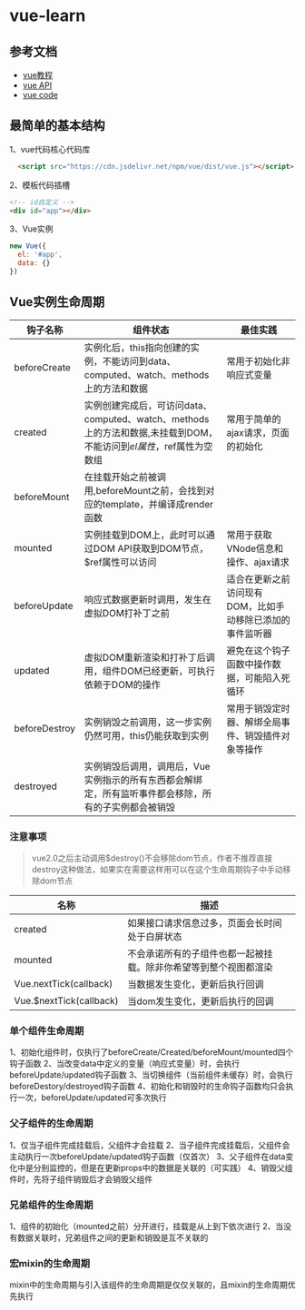 # vue-learn

## 参考文档
* [vue教程](https://cn.vuejs.org/v2/guide/)
* [vue API](https://cn.vuejs.org/v2/api/)
* [vue code](https://github.com/vuejs/vue)


## 最简单的基本结构
1、vue代码核心代码库
```html
  <script src="https://cdn.jsdelivr.net/npm/vue/dist/vue.js"></script>
```
2、模板代码插槽
```html
<!-- id自定义 -->
<div id="app"></div>
```
3、Vue实例
```js
new Vue({
  el: '#app',
  data: {}
})
```

## Vue实例生命周期

钩子名称  | 组件状态 | 最佳实践
------------- | ------------- | -------------
beforeCreate   | 实例化后，this指向创建的实例，不能访问到data、computed、watch、methods上的方法和数据 | 常用于初始化非响应式变量
created   | 实例创建完成后，可访问data、computed、watch、methods上的方法和数据,未挂载到DOM，不能访问到$el属性，$ref属性为空数组 | 常用于简单的ajax请求，页面的初始化
beforeMount  | 在挂载开始之前被调用,beforeMount之前，会找到对应的template，并编译成render函数 | 
mounted   | 实例挂载到DOM上，此时可以通过DOM API获取到DOM节点，$ref属性可以访问 | 常用于获取VNode信息和操作、ajax请求
beforeUpdate   | 响应式数据更新时调用，发生在虚拟DOM打补丁之前 | 适合在更新之前访问现有DOM，比如手动移除已添加的事件监听器
updated   | 虚拟DOM重新渲染和打补丁后调用，组件DOM已经更新，可执行依赖于DOM的操作 | 避免在这个钩子函数中操作数据，可能陷入死循环
beforeDestroy   | 实例销毁之前调用，这一步实例仍然可用，this仍能获取到实例 | 常用于销毁定时器、解绑全局事件、销毁插件对象等操作
destroyed   | 实例销毁后调用，调用后，Vue实例指示的所有东西都会解绑定，所有监听事件都会移除，所有的子实例都会被销毁 | 

### 注意事项
> vue2.0之后主动调用$destroy()不会移除dom节点，作者不推荐直接destroy这种做法，如果实在需要这样用可以在这个生命周期钩子中手动移除dom节点

名称 | 描述
------------- | -------------
created | 如果接口请求信息过多，页面会长时间处于白屏状态
mounted | 不会承诺所有的子组件也都一起被挂载。除非你希望等到整个视图都渲染
Vue.nextTick(callback) | 当数据发生变化，更新后执行回调
Vue.$nextTick(callback) | 当dom发生变化，更新后执行的回调

### 单个组件生命周期
1、初始化组件时，仅执行了beforeCreate/Created/beforeMount/mounted四个钩子函数
2、当改变data中定义的变量（响应式变量）时，会执行beforeUpdate/updated钩子函数
3、当切换组件（当前组件未缓存）时，会执行beforeDestory/destroyed钩子函数
4、初始化和销毁时的生命钩子函数均只会执行一次，beforeUpdate/updated可多次执行

### 父子组件的生命周期
1、仅当子组件完成挂载后，父组件才会挂载
2、当子组件完成挂载后，父组件会主动执行一次beforeUpdate/updated钩子函数（仅首次）
3、父子组件在data变化中是分别监控的，但是在更新props中的数据是关联的（可实践）
4、销毁父组件时，先将子组件销毁后才会销毁父组件


### 兄弟组件的生命周期
1、组件的初始化（mounted之前）分开进行，挂载是从上到下依次进行
2、当没有数据关联时，兄弟组件之间的更新和销毁是互不关联的


### 宏mixin的生命周期
mixin中的生命周期与引入该组件的生命周期是仅仅关联的，且mixin的生命周期优先执行


